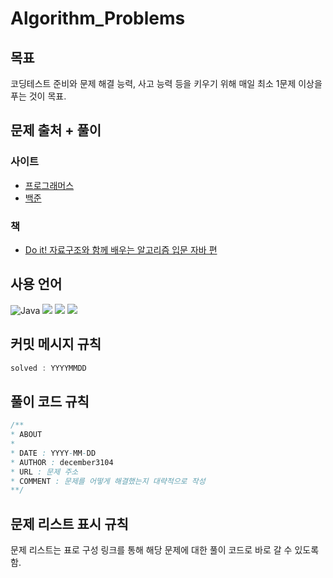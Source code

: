 # Algorithm_Problems
## 목표
코딩테스트 준비와 문제 해결 능력, 사고 능력 등을 키우기 위해 매일 최소 1문제 이상을 푸는 것이 목표.

## 문제 출처 + 풀이
### 사이트
- [프로그래머스](https://programmers.co.kr/learn/challenges?tab=all_challenges)
- [백준](https://www.acmicpc.net/step)
### 책
- [Do it! 자료구조와 함께 배우는 알고리즘 입문 자바 편](http://www.yes24.com/Product/Goods/109185787)

## 사용 언어
<span>![Java](https://img.shields.io/badge/java-%23ED8B00.svg?style=for-the-badge&logo=java&logoColor=white)</span>
<img src="https://img.shields.io/badge/C Sharp-239120?style=for-the-badge&logo=C Sharp&logoColor=white">
<img src="https://img.shields.io/badge/Microsoft SQL Server-CC2927?style=for-the-badge&logo=Microsoft SQL Server&logoColor=white">
<img src="https://img.shields.io/badge/MySQL-4479A1?style=for-the-badge&logo=MySQL&logoColor=white">

## 커밋 메시지 규칙
```Java
solved : YYYYMMDD
```

## 풀이 코드 규칙
```java
/**
* ABOUT
*
* DATE : YYYY-MM-DD
* AUTHOR : december3104
* URL : 문제 주소
* COMMENT : 문제를 어떻게 해결했는지 대략적으로 작성
**/
```

## 문제 리스트 표시 규칙
문제 리스트는 표로 구성
링크를 통해 해당 문제에 대한 풀이 코드로 바로 갈 수 있도록 함.
